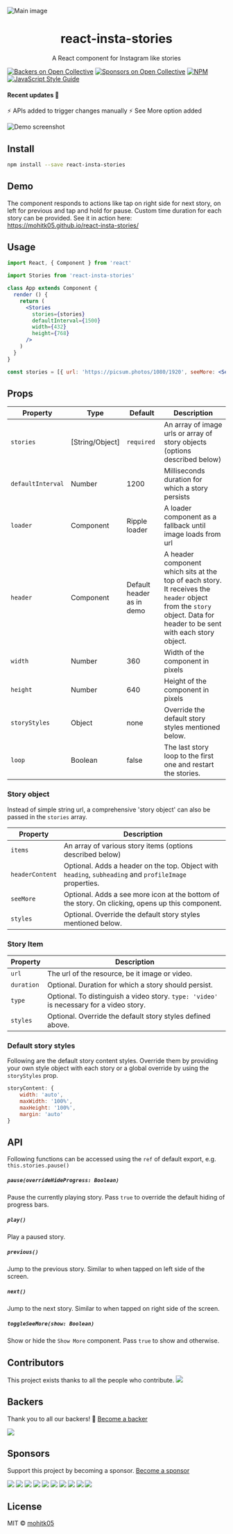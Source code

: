![Main image](https://i.imgur.com/JQw5hwo.jpg?2)
<h1 align="center">react-insta-stories</h1>
<p align="center">A React component for Instagram like stories</p>

[![Backers on Open Collective](https://opencollective.com/react-insta-stories/backers/badge.svg)](#backers) [![Sponsors on Open Collective](https://opencollective.com/react-insta-stories/sponsors/badge.svg)](#sponsors) [![NPM](https://img.shields.io/npm/v/react-insta-stories.svg)](https://www.npmjs.com/package/react-insta-stories) [![JavaScript Style Guide](https://img.shields.io/badge/code_style-standard-brightgreen.svg)](https://standardjs.com)

#### Recent updates 🚀
⚡️ APIs added to trigger changes manually
⚡️ See More option added

![Demo screenshot](https://i.imgur.com/Twvjxp5.png)

## Install

```bash
npm install --save react-insta-stories
```

## Demo
The component responds to actions like tap on right side for next story, on left for previous and tap and hold for pause. Custom time duration for each story can be provided.
See it in action here: https://mohitk05.github.io/react-insta-stories/

## Usage

```jsx
import React, { Component } from 'react'

import Stories from 'react-insta-stories'

class App extends Component {
  render () {
    return (
      <Stories
        stories={stories}
        defaultInterval={1500}
        width={432}
        height={768}
      />
    )
  }
}

const stories = [{ url: 'https://picsum.photos/1080/1920', seeMore: <SeeMore />, header: { heading: 'Mohit Karekar', subheading: 'Posted 5h ago', profileImage: 'https://picsum.photos/1000/1000' } }, { url: 'https://fsa.zobj.net/crop.php?r=dyJ08vhfPsUL3UkJ2aFaLo1LK5lhjA_5o6qEmWe7CW6P4bdk5Se2tYqxc8M3tcgYCwKp0IAyf0cmw9yCmOviFYb5JteeZgYClrug_bvSGgQxKGEUjH9H3s7PS9fQa3rpK3DN3nx-qA-mf6XN', header: { heading: 'Mohit Karekar', subheading: 'Posted 32m ago', profileImage: 'https://picsum.photos/1080/1920' } }, { url: 'https://media.idownloadblog.com/wp-content/uploads/2016/04/iPhone-wallpaper-abstract-portrait-stars-macinmac.jpg', header: { heading: 'mohitk05/react-insta-stories', subheading: 'Posted 32m ago', profileImage: 'https://avatars0.githubusercontent.com/u/24852829?s=400&v=4' } }, { url: 'https://storage.googleapis.com/coverr-main/mp4/Footboys.mp4', type: 'video', duration: 1000 }, { url: 'http://commondatastorage.googleapis.com/gtv-videos-bucket/sample/ForBiggerJoyrides.mp4', type: 'video', seeMore: <SeeMore /> }, { url: 'http://commondatastorage.googleapis.com/gtv-videos-bucket/sample/ForBiggerBlazes.mp4', type: 'video' }, 'https://images.unsplash.com/photo-1534856966153-c86d43d53fe0?ixlib=rb-1.2.1&ixid=eyJhcHBfaWQiOjEyMDd9&auto=format&fit=crop&w=564&q=80']
```

## Props

Property | Type | Default | Description
--- | --- | --- | ---
`stories` | [String/Object] | `required` | An array of image urls or array of story objects (options described below)
`defaultInterval` | Number | 1200 | Milliseconds duration for which a story persists
`loader` | Component | Ripple loader | A loader component as a fallback until image loads from url
`header` | Component | Default header as in demo | A header component which sits at the top of each story. It receives the `header` object from the `story` object. Data for header to be sent with each story object.
`width` | Number | 360 | Width of the component in pixels
`height` | Number | 640 | Height of the component in pixels
`storyStyles` | Object | none | Override the default story styles mentioned below.
`loop` | Boolean | false | The last story loop to the first one and restart the stories.


### Story object
Instead of simple string url, a comprehensive 'story object' can also be passed in the `stories` array.

Property | Description
--- | ---
`items` | An array of various story items (options described below)
`headerContent` | Optional. Adds a header on the top. Object with `heading`, `subheading` and `profileImage` properties.
`seeMore` | Optional. Adds a see more icon at the bottom of the story. On clicking, opens up this component.
`styles` | Optional. Override the default story styles mentioned below.

### Story Item

Property | Description
--- | ---
`url` | The url of the resource, be it image or video.
`duration` | Optional. Duration for which a story should persist.
`type` | Optional. To distinguish a video story. `type: 'video'` is necessary for a video story.
`styles` | Optional. Override the default story styles defined above.


### Default story styles
Following are the default story content styles. Override them by providing your own style object with each story or a global override by using the `storyStyles` prop.
```js
storyContent: {
    width: 'auto',
    maxWidth: '100%',
    maxHeight: '100%',
    margin: 'auto'
}
```

## API
Following functions can be accessed using the `ref` of default export, e.g. `this.stories.pause()`

##### `pause(overrideHideProgress: Boolean)`
Pause the currently playing story. Pass `true` to override the default hiding of progress bars.

##### `play()`
Play a paused story.

##### `previous()`
Jump to the previous story. Similar to when tapped on left side of the screen.

##### `next()`
Jump to the next story. Similar to when tapped on right side of the screen.

##### `toggleSeeMore(show: Boolean)`
Show or hide the `Show More` component. Pass `true` to show and otherwise.

## Contributors

This project exists thanks to all the people who contribute.
<a href="https://github.com/mohitk05/react-insta-stories/graphs/contributors"><img src="https://opencollective.com/react-insta-stories/contributors.svg?width=890&button=false" /></a>


## Backers

Thank you to all our backers! 🙏 [Become a backer](https://opencollective.com/react-insta-stories#backer)

<a href="https://opencollective.com/react-insta-stories#backers" target="_blank"><img src="https://opencollective.com/react-insta-stories/backers.svg?width=890"></a>


## Sponsors

Support this project by becoming a sponsor. [Become a sponsor](https://opencollective.com/react-insta-stories#sponsor)

<a href="https://opencollective.com/react-insta-stories/sponsor/0/website" target="_blank"><img src="https://opencollective.com/react-insta-stories/sponsor/0/avatar.svg"></a>
<a href="https://opencollective.com/react-insta-stories/sponsor/1/website" target="_blank"><img src="https://opencollective.com/react-insta-stories/sponsor/1/avatar.svg"></a>
<a href="https://opencollective.com/react-insta-stories/sponsor/2/website" target="_blank"><img src="https://opencollective.com/react-insta-stories/sponsor/2/avatar.svg"></a>
<a href="https://opencollective.com/react-insta-stories/sponsor/3/website" target="_blank"><img src="https://opencollective.com/react-insta-stories/sponsor/3/avatar.svg"></a>
<a href="https://opencollective.com/react-insta-stories/sponsor/4/website" target="_blank"><img src="https://opencollective.com/react-insta-stories/sponsor/4/avatar.svg"></a>
<a href="https://opencollective.com/react-insta-stories/sponsor/5/website" target="_blank"><img src="https://opencollective.com/react-insta-stories/sponsor/5/avatar.svg"></a>
<a href="https://opencollective.com/react-insta-stories/sponsor/6/website" target="_blank"><img src="https://opencollective.com/react-insta-stories/sponsor/6/avatar.svg"></a>
<a href="https://opencollective.com/react-insta-stories/sponsor/7/website" target="_blank"><img src="https://opencollective.com/react-insta-stories/sponsor/7/avatar.svg"></a>
<a href="https://opencollective.com/react-insta-stories/sponsor/8/website" target="_blank"><img src="https://opencollective.com/react-insta-stories/sponsor/8/avatar.svg"></a>
<a href="https://opencollective.com/react-insta-stories/sponsor/9/website" target="_blank"><img src="https://opencollective.com/react-insta-stories/sponsor/9/avatar.svg"></a>

## License

MIT © [mohitk05](https://github.com/mohitk05)
